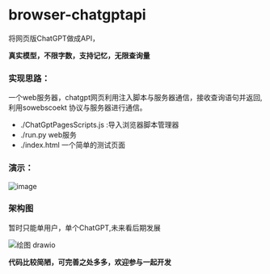# browser-chatgptapi

将网页版ChatGPT做成API，

**真实模型，不限字数，支持记忆，无限查询量**


### 实现思路：
一个web服务器，chatgpt网页利用注入脚本与服务器通信，接收查询语句并返回,利用sowebscoekt 协议与服务器进行通信。






- ./ChatGptPagesScripts.js :导入浏览器脚本管理器
- ./run.py web服务
- ./index.html 一个简单的测试页面



### 演示：
![image](https://user-images.githubusercontent.com/71559822/220007238-2b040e5e-1be7-404e-9cc6-3605f862660d.png)



### 架构图

暂时只能单用户，单个ChatGPT,未来看后期发展

![绘图 drawio](https://user-images.githubusercontent.com/71559822/220313843-e7f0f97b-6961-45fe-b7ee-3fbebeb281e4.png)

**代码比较简陋，可完善之处多多，欢迎参与一起开发**
